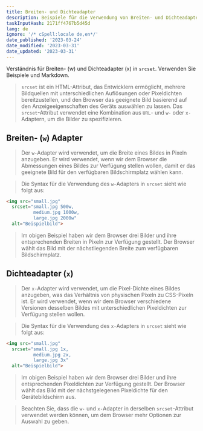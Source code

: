 ```yaml
---
title: Breiten- und Dichteadapter
description: Beispiele für die Verwendung von Breiten- und Dichteadaptern in `srcset`
taskInputHash: 2171ff4767b5d45d
lang: de
ignore: '/* cSpell:locale de,en*/'
date_published: '2023-03-24'
date_modified: '2023-03-31'
date_updated: '2023-03-31'
---
```

Verständnis für Breiten- (w) und Dichteadapter (x) in `srcset`. Verwenden Sie Beispiele und Markdown.

> `srcset` ist ein HTML-Attribut, das Entwicklern ermöglicht, mehrere Bildquellen mit unterschiedlichen Auflösungen oder Pixeldichten bereitzustellen, und den Browser das geeignete Bild basierend auf den Anzeigeeigenschaften des Geräts auswählen zu lassen. Das `srcset`-Attribut verwendet eine Kombination aus `URL`- und `w-` oder `x-`Adaptern, um die Bilder zu spezifizieren.

## Breiten- (`w`) Adapter

> Der `w-`Adapter wird verwendet, um die Breite eines Bildes in Pixeln anzugeben. Er wird verwendet, wenn wir dem Browser die Abmessungen eines Bildes zur Verfügung stellen wollen, damit er das geeignete Bild für den verfügbaren Bildschirmplatz wählen kann.

> Die Syntax für die Verwendung des `w-`Adapters in `srcset` sieht wie folgt aus:

```html
<img src="small.jpg"
  srcset="small.jpg 500w,
          medium.jpg 1000w,
          large.jpg 2000w"
  alt="Beispielbild">
```

> Im obigen Beispiel haben wir dem Browser drei Bilder und ihre entsprechenden Breiten in Pixeln zur Verfügung gestellt. Der Browser wählt das Bild mit der nächstliegenden Breite zum verfügbaren Bildschirmplatz.

## Dichteadapter (`x`)

> Der `x-`Adapter wird verwendet, um die Pixel-Dichte eines Bildes anzugeben, was das Verhältnis von physischen Pixeln zu CSS-Pixeln ist. Er wird verwendet, wenn wir dem Browser verschiedene Versionen desselben Bildes mit unterschiedlichen Pixeldichten zur Verfügung stellen wollen.

> Die Syntax für die Verwendung des `x-`Adapters in `srcset` sieht wie folgt aus:

```html
<img src="small.jpg"
  srcset="small.jpg 1x,
          medium.jpg 2x,
          large.jpg 3x"
  alt="Beispielbild">
```

> Im obigen Beispiel haben wir dem Browser drei Bilder und ihre entsprechenden Pixeldichten zur Verfügung gestellt. Der Browser wählt das Bild mit der nächstgelegenen Pixeldichte für den Gerätebildschirm aus.

> Beachten Sie, dass die `w-` und `x-`Adapter in derselben `srcset`-Attribut verwendet werden können, um dem Browser mehr Optionen zur Auswahl zu geben.
